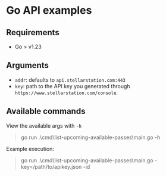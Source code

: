 # Go API examples

## Requirements

- Go > v1.23

## Arguments

- `addr`: defaults to `api.stellarstation.com:443`
- `key`: path to the API key you generated through `https://www.stellarstation.com/console`.

## Available commands

View the available args with `-h`
> go run .\cmd\list-upcoming-available-passes\main.go -h

Example execution:
> go run .\cmd\list-upcoming-available-passes\main.go -key=/path/to/apikey.json -id <satelliteId>

